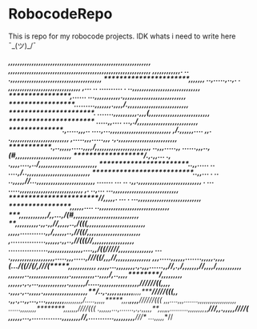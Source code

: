 # RobocodeRepo
This is repo for my robocode projects. IDK whats i need to write here ¯\_(ツ)_/¯

*******************,,,,,,,,,,,,,,,,,,,,,,,,,,,,,,,,,,,,,,,,,,,,,,,,,,,,,,,,,,,,,
*******************,,,,,,,,,,,,,,,,,,,,,,,,,,,,,,,,,,,,,,,,,,,,,,,,,,,,,,,,,,,,,
*********************,,,,,,,,,,,,.  ..  .,,,,,,,,,,,,,,,,,,,,,,,,,,,,,,,,,,,,,,,
**********************,,,,,,, ..,.....,..,.  .   ,,,,,,,,,,,,,,,,,,,,,,,,,,,,,,,
************************,... .. ..........     . ..,,,,,,,,,,,,,,,,,,,,,,,,,,,,,
***********************,...... ...*****,,,,,,,,,,**,.,,,,,,,,,,,,,,,,,,,,,,,,,,,
***********************.........,,,******,,,,.,,,,*/*.,,,,,,,,,,,,,,,,,,,,,,,,,,
**********************. .......,,,*****,,,,,,,.,*,,**(,,,,,,,,,,,,,,,,,,,,,,,,,,
**********************   .....,******,....    ...,.**/,,,,,,,,,,,,,,,,,,,,,,,,,,
**********************.,.....,******,,..      ....,...,,,,,,,,,,,,,,,,,,,,,,,,,,
************************,/*.,,****,,,,....    ,**,.  .*,,,,,,,,,,,,,,,,,,,,,,,,,
*********************,...**..,********,,.....,***,, .,.,,,,,,,,,,,,,,,,,,,,,,,,,
***********************.***,..,*****,,,,.....**,**,,*,/*,,,,,,,,,,,,,,,,,,,,,,,,
***************************..,,,.....,,   ......,,,..,(#,,,,,,,,,,,,,,,,,,,,,,,,
*************************/.,.,,...  .,   .,,,,....,..*/,,,,,,,,,,,,,,,,,,,,,,,,,
**************************..,,.....  ..  ....,/***.*.,,,,,,,,,,,,,,,,,,,,,,,,,,,
**************************..,,... .  ..   ..,,,,,//...*,,,,,,,,,,,,,,,,,,,,,,,,,
***************************.......   ...     .. .,,.*,,,,,,,,,,,,,,,,,,,,,,,,,,,
******************************.      ...       .....*,,,,,,,,,,,,,,,,,,,,,,,,,,,
*********************************,.   ..,...    ...,*,,,,,,,,,,,,,,,,,,,,,,,,,,,
***********************//*******,,,,,.  ...   .  ...*,,,,,,,,,,,,,,,,,,,,,,,,,,,
****************,,,,*****************,,....     ..,,,,,,,,,,,,,,,,,,,,,,,,,,,,,,
*******,,,,,,,,,,,,****/********,****,...,/(#******,,,,*,,,,,,,,,,,,,,,,,,,,,,,,
**,,,,,,,,,,.,,.,,****/**/*****,,,**,,..,/(((*******,,,***,,,,,,,,,,,,,,,,,,,,,,
,,,,,...........,,***/*********,,,,,,..,//((/********,,****,,,,,,,,,,,,,,,,,,,,,
,...............,,,***********,,,.,,..,*//(((//***************,,,,,,,,,,,,,,,,,,
.................,,,,,,,,,,,,,*,,....,,**/((/**////**************,,,,,,,,,,,,,,,
... .,,,,,,,,,,,,,,,,,,,.....,,,.*....,///((/,,,****//***********,,,,,,,,,,,,,,,
,,,.....,,,,,,.......,,,,,.,,**,,(*.../((//(/**,*****///(***********,,,,,,,,,,,,
,,,,,...,,,,,,,,.,.,,,......,,*//**,.,/,,,,,,,*****//**,,,,***/******,,,,,,,,,,,
,,,,,,,..,,,,,,,,,,,,,,,,,.,,,,,,,***,,,..,,,,*******/,..,,,,********/*,,,,,,,,,
,,,,,,.,.,...,,,,,,,,,*,,,.,,,,,,,*/*.....,,,,,,*,,,,****,,,,,,,***//////((*,,,,
.,,,,.,..,,,,,.,,,,,,,,,,,,,,,,,,,**/*..,.,,,,*,,,,,,,*******,,,,*****/////(((,,
.,,.,..,,...,...,,,,,,,,**,,,,,,,,*,/*.....,,,,,*****,,,*,******,,,,***//////(((
,,,....,,,.......,,,,,,,,,*,,,,,,,,,*, ......,,,,,,,****,********,,,,,,,*////(((
.,,,,,,...,.......,.,.,,,,*,**,*,,,*,,.........,,,,,,,,*,,*****///,,.,,,,,*////(
,,,,,,...,.............,,,,,,*,*,***//,...........,,,,,,,,*,***///* ...,,,,,**//
